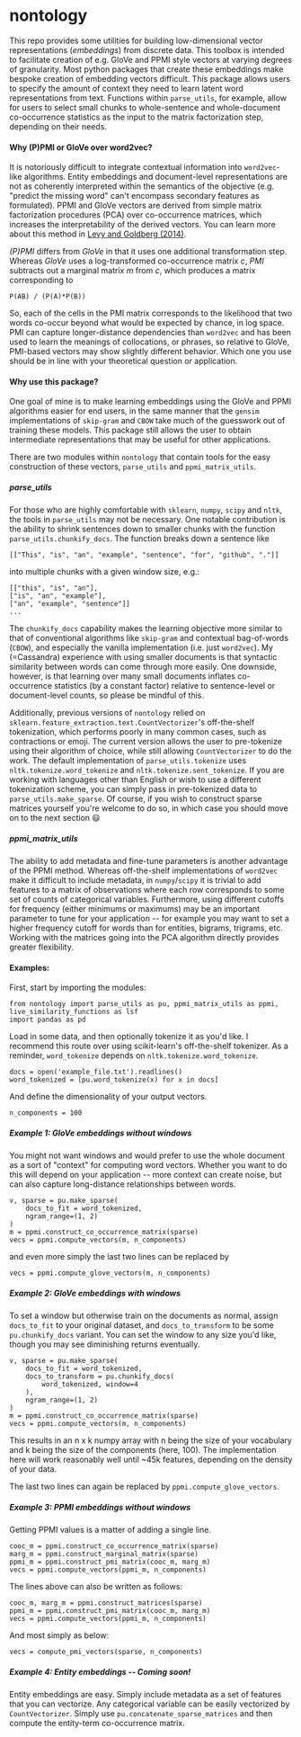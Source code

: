# nontology

This repo provides some utilities for building low-dimensional vector representations (_embeddings_) from discrete data. This toolbox is intended to facilitate creation of e.g. GloVe and PPMI style vectors at varying degrees of granularity. Most python packages that create these embeddings make bespoke creation of embedding vectors difficult. This package allows users to specify the amount of context they need to learn latent word representations from text. Functions within `parse_utils`, for example, allow for users to select small chunks to whole-sentence and whole-document co-occurrence statistics as the input to the matrix factorization step, depending on their needs.

#### Why (P)PMI or GloVe over word2vec?

It is notoriously difficult to integrate contextual information into `word2vec`-like algorithms. Entity embeddings and document-level representations are not as coherently interpreted within the semantics of the objective (e.g. "predict the missing word" can't encompass secondary features as formulated). PPMI and GloVe vectors are derived from simple matrix factorization procedures (PCA) over co-occurrence matrices, which increases the interpretability of the derived vectors. You can learn more about this method in [Levy and Goldberg (2014)](http://papers.nips.cc/paper/5477-neural-word-embedding-as-implicit-matrix-factorization.pdf).

_(P)PMI_ differs from _GloVe_ in that it uses one additional transformation step. Whereas _GloVe_ uses a log-transformed co-occurrence matrix _c_, _PMI_ subtracts out a marginal matrix _m_ from _c_, which produces a matrix corresponding to 

```P(AB) / (P(A)*P(B))```

So, each of the cells in the PMI matrix corresponds to the likelihood that two words co-occur beyond what would be expected by chance, in log space. PMI can capture longer-distance dependencies than `word2vec` and has been used to learn the meanings of collocations, or phrases, so relative to GloVe, PMI-based vectors may show slightly different behavior. Which one you use should be in line with your theoretical question or application.

#### Why use this package?

One goal of mine is to make learning embeddings using the GloVe and PPMI algorithms easier for end users, in the same manner that the `gensim` implementations of `skip-gram` and `CBOW` take much of the guesswork out of training these models. This package still allows the user to obtain intermediate representations that may be useful for other applications.

There are two modules within `nontology` that contain tools for the easy construction of these vectors, `parse_utils` and `ppmi_matrix_utils`. 

##### parse_utils

For those who are highly comfortable with `sklearn`, `numpy`, `scipy` and `nltk`, the tools in `parse_utils` may not be necessary. One notable contribution is the ability to shrink sentences down to smaller chunks with the function `parse_utils.chunkify_docs`. The function breaks down a sentence like 

```[["This", "is", "an", "example", "sentence", "for", "github", "."]]```

into multiple chunks with a given window size, e.g.:

```
[["this", "is", "an"],
["is", "an", "example"],
["an", "example", "sentence"]]
...
```

The `chunkify_docs` capability makes the learning objective more similar to that of conventional algorithms like `skip-gram` and contextual bag-of-words (`CBOW`), and especially the vanilla implementation (i.e. just `word2vec`). My (=Cassandra) experience with using smaller documents is that syntactic similarity between words can come through  more easily. One downside, however, is that learning over many small documents inflates co-occurrence statistics (by a constant factor) relative to sentence-level or document-level counts, so please be mindful of this. 

Additionally, previous versions of `nontology` relied on `sklearn.feature_extraction.text.CountVectorizer`'s off-the-shelf tokenization, which performs poorly in many common cases, such as contractions or emoji. The current version allows the user to pre-tokenize using their algorithm of choice, while still allowing `CountVectorizer` to do the work. The default implementation of `parse_utils.tokenize` uses `nltk.tokenize.word_tokenize` and `nltk.tokenize.sent_tokenize`. If you are working with languages other than English or wish to use a different tokenization scheme, you can simply pass in pre-tokenized data to `parse_utils.make_sparse`. Of course, if you wish to construct sparse matrices yourself you're welcome to do so, in which case you should move on to the next section :smiley:

##### ppmi_matrix_utils

The ability to add metadata and fine-tune parameters is another advantage of the PPMI method. Whereas off-the-shelf implementations of `word2vec` make it difficult to include metadata, in `numpy`/`scipy` it is trivial to add features to a matrix of observations where each row corresponds to some set of counts of categorical variables. Furthermore, using different cutoffs for frequency (either minimums or maximums) may be an important parameter to tune for your application -- for example you may want to set a higher frequency cutoff for words than for entities, bigrams, trigrams, etc. Working with the matrices going into the PCA algorithm directly provides greater flexibility.


#### Examples:

First, start by importing the modules:

```
from nontology import parse_utils as pu, ppmi_matrix_utils as ppmi, live_similarity_functions as lsf
import pandas as pd
```

Load in some data, and then optionally tokenize it as you'd like. I recommend this route over using scikit-learn's off-the-shelf tokenizer. As a reminder, `word_tokenize` depends on `nltk.tokenize.word_tokenize`.

```
docs = open('example_file.txt').readlines()
word_tokenized = [pu.word_tokenize(x) for x in docs]
```

And define the dimensionality of your output vectors.
```
n_components = 100
```

##### Example 1: GloVe embeddings without windows
You might not want windows and would prefer to use the whole document as a sort of "context" for computing word vectors. Whether you want to do this will depend on your application -- more context can create noise, but can also capture long-distance relationships between words.

```
v, sparse = pu.make_sparse(
    docs_to_fit = word_tokenized,
    ngram_range=(1, 2)
)
m = ppmi.construct_co_occurrence_matrix(sparse)
vecs = ppmi.compute_vectors(m, n_components)
```

and even more simply the last two lines can be replaced by

```
vecs = ppmi.compute_glove_vectors(m, n_components)
```

##### Example 2: GloVe embeddings with windows

To set a window but otherwise train on the documents as normal, assign `docs_to_fit` to your original dataset, and `docs_to_transform` to be some `pu.chunkify_docs` variant. You can set the window to any size you'd like, though you may see diminishing returns eventually.

```
v, sparse = pu.make_sparse(
    docs_to_fit = word_tokenized,
    docs_to_transform = pu.chunkify_docs(
        word_tokenized, window=4
    ),
    ngram_range=(1, 2)
)
m = ppmi.construct_co_occurrence_matrix(sparse)
vecs = ppmi.compute_vectors(m, n_components)
```

This results in an n x k numpy array with n being the size of your vocabulary and k being the size of the components (here, 100). The implementation here will work reasonably well until ~45k features, depending on the density of your data.

The last two lines can again be replaced by `ppmi.compute_glove_vectors`.

##### Example 3: PPMI embeddings without windows

Getting PPMI values is a matter of adding a single line. 

```
cooc_m = ppmi.construct_co_occurrence_matrix(sparse)
marg_m = ppmi.construct_marginal_matrix(sparse)
ppmi_m = ppmi.construct_pmi_matrix(cooc_m, marg_m)
vecs = ppmi.compute_vectors(ppmi_m, n_components)
```

The lines above can also be written as follows:

```
cooc_m, marg_m = ppmi.construct_matrices(sparse)
ppmi_m = ppmi.construct_pmi_matrix(cooc_m, marg_m)
vecs = ppmi.compute_vectors(ppmi_m, n_components)
```

And most simply as below:

```
vecs = compute_pmi_vectors(sparse, n_components)
```


##### Example 4: Entity embeddings -- Coming soon!
Entity embeddings are easy. Simply include metadata as a set of features that you can vectorize. Any categorical variable can be easily vectorized by `CountVectorizer`. Simply use `pu.concatenate_sparse_matrices` and then compute the entity-term co-occurrence matrix.
